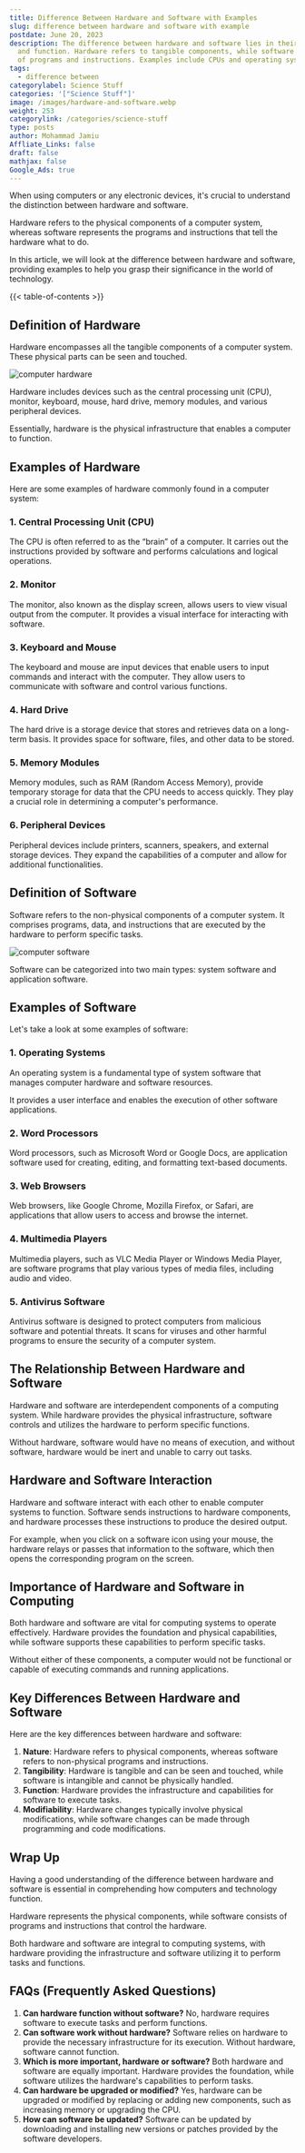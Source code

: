 ```yaml
---
title: Difference Between Hardware and Software with Examples
slug: difference between hardware and software with example
postdate: June 20, 2023
description: The difference between hardware and software lies in their nature
  and function. Hardware refers to tangible components, while software consists
  of programs and instructions. Examples include CPUs and operating systems.
tags:
  - difference between
categorylabel: Science Stuff
categories: '["Science Stuff"]'
image: /images/hardware-and-software.webp
weight: 253
categorylink: /categories/science-stuff
type: posts
author: Mohammad Jamiu
Affliate_Links: false
draft: false
mathjax: false
Google_Ads: true
---
```

When using computers or any electronic devices, it's crucial to understand the distinction between hardware and software. 

Hardware refers to the physical components of a computer system, whereas software represents the programs and instructions that tell the hardware what to do.

In this article, we will look at the difference between hardware and software, providing examples to help you grasp their significance in the world of technology.

{{< table-of-contents >}}

## **Definition of Hardware**

Hardware encompasses all the tangible components of a computer system. These physical parts can be seen and touched. 

![computer hardware](/images/computer-hardware.webp "computer hardware")

Hardware includes devices such as the central processing unit (CPU), monitor, keyboard, mouse, hard drive, memory modules, and various peripheral devices. 

Essentially, hardware is the physical infrastructure that enables a computer to function.

## **Examples of Hardware**

Here are some examples of hardware commonly found in a computer system:

### **1. Central Processing Unit (CPU)**

The CPU is often referred to as the “brain” of a computer. It carries out the instructions provided by software and performs calculations and logical operations.

### **2. Monitor**

The monitor, also known as the display screen, allows users to view visual output from the computer. It provides a visual interface for interacting with software.

### **3. Keyboard and Mouse**

The keyboard and mouse are input devices that enable users to input commands and interact with the computer. They allow users to communicate with software and control various functions.

### **4. Hard Drive**

The hard drive is a storage device that stores and retrieves data on a long-term basis. It provides space for software, files, and other data to be stored.

### **5. Memory Modules**

Memory modules, such as RAM (Random Access Memory), provide temporary storage for data that the CPU needs to access quickly. They play a crucial role in determining a computer's performance.

### **6. Peripheral Devices**

Peripheral devices include printers, scanners, speakers, and external storage devices. They expand the capabilities of a computer and allow for additional functionalities.

## **Definition of Software**

Software refers to the non-physical components of a computer system. It comprises programs, data, and instructions that are executed by the hardware to perform specific tasks. 

![computer software](/images/software-computer.webp "computer software")

Software can be categorized into two main types: system software and application software.

## **Examples of Software**

Let's take a look at some examples of software:

### **1. Operating Systems**

An operating system is a fundamental type of system software that manages computer hardware and software resources. 

It provides a user interface and enables the execution of other software applications.

### **2. Word Processors**

Word processors, such as Microsoft Word or Google Docs, are application software used for creating, editing, and formatting text-based documents.

### **3. Web Browsers**

Web browsers, like Google Chrome, Mozilla Firefox, or Safari, are applications that allow users to access and browse the internet.

### **4. Multimedia Players**

Multimedia players, such as VLC Media Player or Windows Media Player, are software programs that play various types of media files, including audio and video.

### **5. Antivirus Software**

Antivirus software is designed to protect computers from malicious software and potential threats. It scans for viruses and other harmful programs to ensure the security of a computer system.

## **The Relationship Between Hardware and Software**

Hardware and software are interdependent components of a computing system. While hardware provides the physical infrastructure, software controls and utilizes the hardware to perform specific functions. 

Without hardware, software would have no means of execution, and without software, hardware would be inert and unable to carry out tasks.

## **Hardware and Software Interaction**

Hardware and software interact with each other to enable computer systems to function. Software sends instructions to hardware components, and hardware processes these instructions to produce the desired output. 

For example, when you click on a software icon using your mouse, the hardware relays or passes that information to the software, which then opens the corresponding program on the screen.

## **Importance of Hardware and Software in Computing**

Both hardware and software are vital for computing systems to operate effectively. Hardware provides the foundation and physical capabilities, while software supports these capabilities to perform specific tasks. 

Without either of these components, a computer would not be functional or capable of executing commands and running applications.

## **Key Differences Between Hardware and Software**

Here are the key differences between hardware and software:

1. **Nature**: Hardware refers to physical components, whereas software refers to non-physical programs and instructions.
2. **Tangibility**: Hardware is tangible and can be seen and touched, while software is intangible and cannot be physically handled.
3. **Function**: Hardware provides the infrastructure and capabilities for software to execute tasks.
4. **Modifiability**: Hardware changes typically involve physical modifications, while software changes can be made through programming and code modifications.

## **Wrap Up**

Having a good understanding of the difference between hardware and software is essential in comprehending how computers and technology function. 

Hardware represents the physical components, while software consists of programs and instructions that control the hardware. 

Both hardware and software are integral to computing systems, with hardware providing the infrastructure and software utilizing it to perform tasks and functions.

## **FAQs (Frequently Asked Questions)**

1. **Can hardware function without software?** No, hardware requires software to execute tasks and perform functions.
2. **Can software work without hardware?** Software relies on hardware to provide the necessary infrastructure for its execution. Without hardware, software cannot function.
3. **Which is more important, hardware or software?** Both hardware and software are equally important. Hardware provides the foundation, while software utilizes the hardware's capabilities to perform tasks.
4. **Can hardware be upgraded or modified?** Yes, hardware can be upgraded or modified by replacing or adding new components, such as increasing memory or upgrading the CPU.
5. **How can software be updated?** Software can be updated by downloading and installing new versions or patches provided by the software developers.